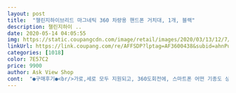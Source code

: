 ```yaml
---
layout: post 
title:  "챌린지하이브리드 마그네틱 360 차량용 핸드폰 거치대, 1개, 블랙" 
description: 챌린지하이 ..
date: 2020-05-14 04:05:55 
img: https://static.coupangcdn.com/image/retail/images/2020/03/13/12/7/12dc0ba1-acc1-4152-8ae2-73ac692381e7.jpg 
linkUrl: https://link.coupang.com/re/AFFSDP?lptag=AF3600438&subid=ahnPublicAsk&pageKey=1397087122&itemId=2432504358&vendorItemId=70453691159&traceid=V0-113-3e1bdc22fd3aa554 
categories: [1018] 
color: 7E57C2 
price: 9900 
author: Ask View Shop 
cont:  "●구매후기●<br/>가로,세로 모두 지원되고, 360도회전에, 스마트폰 어떤 기종도 상관없이 고정이 단단하게 잘 되는 제품이네요<br/> -<br/>가성비 좋은 제품 잘 구매한거 같아요.<br/> 오래써야지❗️<br/>남자친구 차에 설치하려고 구매했어요.<br/><br/>남자친구가 아버지 차량용 거치대 고민하더라구요.<br/><br/>배송 빠르게 도착! 포장도 꼼꼼하게 해서 보내주셨네용➰<br/>블랙이라 심플한건 당연하고, 어떤 차에 설치해도 상관없을 정도로 기본스타일 〰️<br/>사이즈가 쓰고있는 방향제보다 작은데 안떨어지는게 신기하네욬<br/>스마트폰 거치대가 힘이 없으면 네비보는데, 자꾸 떨어지고 위험한 상황이 발생할 수 있는데 차가 흔들려도 안정적이고, 제품 자체가 힘이 있어서 떨어질 걱정은 안해도 될거 같아요✔️<br/>아버지가 마음에 들어하신다고 하시더라구요.<br/><br/>어버이날 선물로 드린다고 해서 바로 주문했어요.<br/><br/>엄청 사용하는 방법이 심플하니 어른들도 사용하는데 전혀 부담이 없어요.<br/><br/>일이 바빠서 구매할 시간도 없어하길래 제가 그냥 주문했어요.<br/><br/>작고 귀여워서 정말 맘에들어요ㅠㅠ<br/>저는 캐릭터로 된 제품을 좋아하는데, 남자친구가 무조건 심플하고 기능좋은거로 사라고 해서 검색해보고, 가성비 좋은 제품으로 구매했어요.<br/><br/>저희 아버지 사신지 꽤 됬는데도 충분히 잘 사용하고 계시는게<br/>저희 아빠 사용하는거 찍어서 보내줬더니 괜찮은것 같다고 해서<br/>철썩 붙어서 몇일간 운전하고 다녔는데도 저언혀 안움직입니다<br/>" 
---
```

